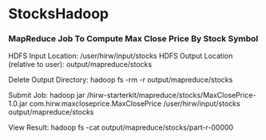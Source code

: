 # StocksHadoop

### MapReduce Job To Compute Max Close Price By Stock Symbol ###

HDFS Input Location:
/user/hirw/input/stocks
HDFS Output Location (relative to user):
output/mapreduce/stocks

Delete Output Directory:
hadoop fs -rm -r output/mapreduce/stocks

Submit Job:
hadoop jar /hirw-starterkit/mapreduce/stocks/MaxClosePrice-1.0.jar com.hirw.maxcloseprice.MaxClosePrice /user/hirw/input/stocks output/mapreduce/stocks

View Result:
hadoop fs -cat output/mapreduce/stocks/part-r-00000